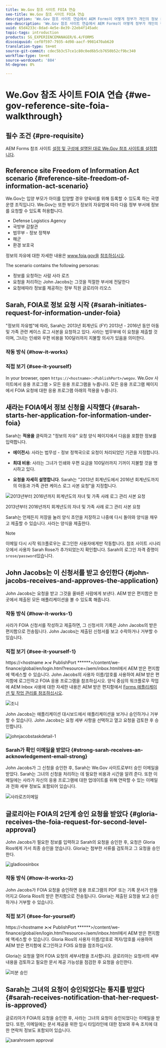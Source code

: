 ```yaml
---
title: We.Gov 참조 사이트 FOIA 연습
seo-title: We.Gov 참조 사이트 FOIA 연습
description: 'We.Gov 참조 사이트 연습에서 AEM Forms이 어떻게 정부가 개인의 정보 공개에 관한 법률(Freedom of Information Act)에 따라 요청한 정보를 받아 가져올 수 있는지 알아보십시오. '
seo-description: 'We.Gov 참조 사이트 연습에서 AEM Forms이 어떻게 정부가 개인의 정보 공개에 관한 법률(Freedom of Information Act)에 따라 요청한 정보를 받아 가져올 수 있는지 알아보십시오. '
uuid: 65d4233c-8dad-4e5e-8e39-22eb4f145adc
topic-tags: introduction
products: SG_EXPERIENCEMANAGER/6.4/FORMS
discoiquuid: cef8f597-7935-4d98-aacf-9981470ab620
translation-type: tm+mt
source-git-commit: cdec5b3c57ce1c80c0ed6b5cb7650b52cf9bc340
workflow-type: tm+mt
source-wordcount: '884'
ht-degree: 0%

---
```



# We.Gov 참조 사이트 FOIA 연습 {#we-gov-reference-site-foia-walkthrough}

## 필수 조건 {#pre-requisite}

AEM Forms 참조 사이트 [설정 및 구성에 설명된 대로 We.Gov 참조 사이트를 설정합니다](/help/forms/using/setup-reference-sites.md).

## Reference site Freedom of Information Act scenario {#reference-site-freedom-of-information-act-scenario}

We.Gov는 입양 부모가 아이를 입양할 경우 양육비를 위해 등록할 수 있도록 하는 국영 운영 조직입니다. We.Gov는 또한 부모가 정보의 자유법에 따라 다음 정부 부서에 정보를 요청할 수 있도록 허용합니다.

* Defense Logistics Agency
* 국방부 감찰관
* 법무부 - 정보 정책부
* 해군
* 환경 보호국

정보의 자유에 대한 자세한 내용은 www.foia.gov을 [참조하십시오](https://www.foia.gov).

The scenario contains the following personas:

* 정보를 요청하는 사람 사라 로즈
* 요청을 처리하는 John Jacobs는 그것을 적절한 부서에 전달한다
* 요청에따라 정보를 제공하는 정부 직원 글로리아 리오스

## Sarah, FOIA로 정보 요청 시작 {#sarah-initiates-request-for-information-under-foia}

&quot;정보의 자유법&quot;에 따라, Sarah는 2013년 회계년도 (FY) 2013년 - 2016년 동안 아동 및 가족 관련 케이스 로그 사본을 요청하고 있다. 사라는 법무부에 이 요청을 제출할 것이며, 그녀는 인쇄와 우편 비용을 100달러까지 지불할 의사가 있음을 의미한다.

### 작동 방식 {#how-it-works}

### 직접 보기 {#see-it-yourself}

In your browser, open `https://<hostname>:<PublishPort>/wegov`. We.Gov 사이트에서 응용 프로그램 > 모든 응용 프로그램을 누릅니다. 모든 응용 프로그램 페이지에서 FOIA 요청에 대한 응용 프로그램 아래의 적용을 누릅니다.

## 새라는 FOIA에서 정보 신청을 시작했다 {#sarah-starts-her-application-for-information-under-foia}

Sarah는 **적용을** 클릭하고 &quot;정보의 자유&quot; 요청 양식 페이지에서 다음을 포함한 정보를 입력합니다.

* **에이전시:** 사라는 법무성 - 정보 정책국으로 요청이 처리되었던 기관을 지정합니다.

* **최대 비용**: 사라는 그녀가 인쇄와 우편 요금을 100달러까지 기꺼이 지불할 것을 명시하고 있다.
* **요청을 자세히 설명합니다**. Sarah는 &quot;2013년 회계년도에서 2016년 회계년도까지의 아동과 가족 관련 케이스 로그 사본 요청&quot;을 지정합니다.

![2013년부터 2016년까지 회계년도의 자녀 및 가족 사례 로그 관리 사본 요청](assets/sarahfiosform.png)

2013년부터 2016년까지 회계년도의 자녀 및 가족 사례 로그 관리 사본 요청

Sarah는 언제든지 저장을 눌러 양식 초안을 저장하고 나중에 다시 돌아와 양식을 채우고 제출할 수 있습니다. 사라는 양식을 제출한다.

>[!NOTE]
>
>이메일 다시 시작 워크플로우는 로그인한 사용자에게만 작동합니다. 참조 사이트 시나리오에서 사용자 Sarah Rose가 추가되었는지 확인합니다. Sarah의 로그인 자격 증명이 `srose/password`있습니다.

## John Jacobs는 이 신청서를 받고 승인한다 {#john-jacobs-receives-and-approves-the-application}

John Jacobs는 요청을 받고 그것을 올바른 사람에게 보낸다. AEM 받은 편지함은 한 곳에서 제출된 모든 애플리케이션을 볼 수 있도록 해줍니다.

### 작동 방식 {#how-it-works-1}

사라가 FOIA 신청서를 작성하고 제출하면, 그 신청서의 기록은 John Jacobs의 받은 편지함으로 전송됩니다. John Jacobs는 제출된 신청서를 보고 수락하거나 거부할 수 있습니다.

### 직접 보기 {#see-it-yourself-1}

https://&lt;hostname ***>:&lt;*** PublishPort ******>/content/we-finance/global/en/login.html?resource=/aem/inbox.html에서 AEM 받은 편지함에 액세스할 수 있습니다. John Jacobs의 사용자 이름/암호를 사용하여 AEM 받은 편지함에 로그인하고 FOIA 응용 프로그램을 참조하십시오. 양식 중심의 워크플로우 작업에 AEM Inbox 사용에 대한 자세한 내용은 AEM 받은 편지함에서 [Forms 애플리케이션 및 작업 관리를 참조하십시오](/help/forms/using/manage-applications-inbox.md).

![조니](assets/johnjacobs.png)

John Jacobs는 애플리케이션 대시보드에서 애플리케이션을 보거나 승인하거나 거부할 수 있습니다. John Jacobs는 요청 세부 사항을 선택하고 열고 요청을 검토한 후 승인합니다.

![johnjacobstaskdetail-1](assets/johnjacobstaskdetail-1.png)

### <strong>Sarah가 확인 이메일을 받았다</strong> {#strong-sarah-receives-an-acknowledgement-email-strong}

John Jacobs가 그 신청을 승인한 후, Sarah는 We.Gov 사이트로부터 승인 이메일을 받았다. Sarah는 그녀의 신청을 처리하는 데 필요한 비용과 시간을 알려 준다. 또한 이메일에는 사라가 자신의 응용 프로그램에 대한 업데이트를 위해 연락할 수 있는 이메일과 전화 세부 정보도 포함되어 있습니다.

![사라로즈이메일](assets/sarahroseemail.png)

## 글로리아는 FOIA의 2단계 승인 요청을 받았다 {#gloria-receives-the-foia-request-for-second-level-approval}

John Jacobs가 필요한 정보를 입력하고 Sarah의 요청을 승인한 후, 요청은 Gloria Rios에게 가서 최종 승인을 얻습니다. Gloria는 첨부한 서류를 검토하고 그 요청을 승인한다.

![gladioosinbox](assets/gloriariosinbox.png)

### 작동 방식 {#how-it-works-2}

John Jacobs가 FOIA 요청을 승인하면 응용 프로그램의 PDF 또는 기록 문서가 만들어지고 Gloria Rios의 받은 편지함으로 전송됩니다. Gloria는 제출된 요청을 보고 승인하거나 거부할 수 있습니다.

### 직접 보기 {#see-for-yourself}

https://&lt;hostname ***>:&lt;*** PublishPort ******>/content/we-finance/global/en/login.html?resource=/aem/inbox.html에서 AEM 받은 편지함에 액세스할 수 있습니다. Gloria Rios의 사용자 이름/암호로 격자/암호를 사용하여 AEM 받은 편지함에 로그인하고 FOIS 요청을 참조하십시오.

Gloria는 요청을 열어 FOIA 요청의 세부사항을 조사합니다. 글로리아는 요청서의 세부 내용을 검토하고 필요한 문서 제공 가능성을 점검한 후 요청을 승인한다.

![미분 승인](assets/gloriariosapproves.png)

## Sarah는 그녀의 요청이 승인되었다는 통지를 받았다 {#sarah-receives-notification-that-her-request-is-approved}

글로리아가 FOIA의 요청을 승인한 후, 사라는 그녀의 요청이 승인되었다는 이메일을 받았다. 또한, 이메일에는 문서 제공을 위한 임시 타임라인에 대한 정보와 후속 조치에 대한 연락처 정보도 포함되어 있습니다.

![sarahrosem approval](assets/sarahroseemailapproval.png)

